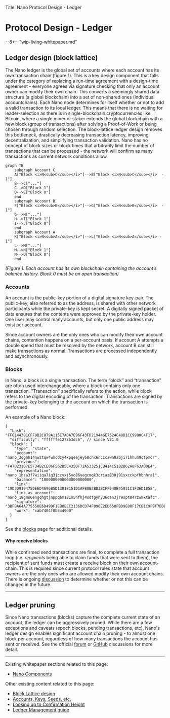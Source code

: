 Title: Nano Protocol Design - Ledger

# Protocol Design - Ledger

--8<-- "wip-living-whitepaper.md"

## Ledger design (block lattice)

The Nano ledger is the global set of accounts where each account has its own transaction chain (figure 1). This is a key design component that falls under the category of replacing a run-time agreement with a design-time agreement - everyone agrees via signature checking that only an account owner can modify their own chain. This converts a seemingly shared data structure (a global blockchain) into a set of non-shared ones (individual accountchains). Each Nano node determines for itself whether or not to add a valid transaction to its local ledger. This means that there is no waiting for leader-selection as there is in single-blockchain cryptocurrencies like Bitcoin, where a single miner or staker extends the global blockchain with a new block (group of transactions) after solving a Proof-of-Work or being chosen through random selection. The block-lattice ledger design removes this bottleneck, drastically decreasing transaction latency, improving decentralization, and simplifying transaction validation. Nano has no concept of block sizes or block times that arbitrarily limit the number of transactions that can be processed - the network will confirm as many transactions as current network conditions allow.

``` mermaid
graph TB
    subgraph Account C
    A["Block <i>N<sub>C</sub></i>"]-->B["Block <i>N<sub>C</sub></i>  - 1"]
    B-->C["..."]
    C-->D["Block 1"]
    D-->E["Block 0"]
    end    
    subgraph Account B
    F["Block <i>N<sub>B</sub></i>"]-->G["Block <i>N<sub>B</sub></i>  - 1"]
    G-->H["..."]
    H-->I["Block 1"]
    I-->J["Block 0"]
    end
    subgraph Account A
    K["Block <i>N<sub>A</sub></i>"]-->L["Block <i>N<sub>A</sub></i> - 1"]
    L-->M["..."]
    M-->N["Block 1"]
    N-->O["Block 0"]
    end
```
*(Figure 1.  Each account has its own blockchain containing the account’s balance history. Block 0 must be an open transaction)*

### Accounts

An account is the public-key portion of a digital signature key-pair. The public-key, also referred to as the address, is shared with other network participants while the private-key is kept secret. A digitally signed packet of data ensures that the contents were approved by the private-key holder. One user may control many accounts, but only one public address may exist per account.

Since account owners are the only ones who can modify their own account chains, contention happens on a per-account basis. If account A attempts a double spend that must be resolved by the network, account B can still make transactions as normal. Transactions are processed independently and asynchronously.

### Blocks

In Nano, a block is a single transaction. The term “block” and “transaction” are often used interchangeably, where a block contains only one transaction. "Transaction" specifically refers to the action, while block refers to the digital encoding of the transaction. Transactions are signed by the private-key belonging to the account on which the transaction is performed. 

An example of a Nano block:
```
{
  "hash": "FF0144381CFF0B2C079A115E7ADA7E96F43FD219446E7524C48D1CC9900C4F17",
  "difficulty": "ffffffe1278b3dc6", // since V21.0
  "block": {
    "type": "state",
    "account": "nano_3qgmh14nwztqw4wmcdzy4xpqeejey68chx6nciczwn9abji7ihhum9qtpmdr",
    "previous": "F47B23107E5F34B2CE06F562B5C435DF72A533251CB414C51B2B62A8F63A00E4",
    "representative": "nano_1hza3f7wiiqa7ig3jczyxj5yo86yegcmqk3criaz838j91sxcckpfhbhhra1",
    "balance": "1000000000000000000000",
    "link": "19D3D919475DEED4696B5D13018151D1AF88B2BD3BCFF048B45031C1F36D1858",
    "link_as_account": "nano_18gmu6engqhgtjnppqam181o5nfhj4sdtgyhy36dan3jr9spt84rzwmktafc",
    "signature": "3BFBA64A775550E6D49DF1EB8EEC2136DCD74F090E2ED658FBD9E80F17CB1C9F9F7BDE2B93D95558EC2F277FFF15FD11E6E2162A1714731B743D1E941FA4560A",
    "work": "cab7404f0b5449d0"
  }
}
```

See the [blocks](blocks.md) page for additional details.

#### Why receive blocks

While confirmed send transactions are final, to complete a full transaction loop (i.e. *recipients* being able to claim funds that were sent to them), the recipient of sent funds must create a receive block on their own account-chain. This is required since current protocol rules state that account owners are the only ones who are allowed modify their own account chains. There is ongoing [discussion](https://forum.nano.org/t/updating-receive-balances-without-a-receive-block-or-signature-when-the-send-is-cemented/920) to determine whether or not this can be changed in the future.

---

## Ledger pruning

Since Nano transactions (blocks) capture the complete current state of an account, the ledger can be aggressively pruned. While there are a few exceptions and caveats (epoch blocks, pending transactions, etc), Nano's ledger design enables significant account chain pruning - to almost one block per account, regardless of how many transactions the account has sent or received. See the official [forum](https://forum.nano.org/t/ledger-pruning/114) or [GitHub](https://github.com/nanocurrency/nano-node/issues/1094) discussions for more detail.

---

Existing whitepaper sections related to this page:

* [Nano Components](/whitepaper/english/#raiblocks-components)

Other existing content related to this page:

* [Block Lattice design](/integration-guides/the-basics/#block-lattice-design)
* [Accounts, Keys, Seeds, etc.](/integration-guides/the-basics/#account-key-seed-and-wallet-ids)
* [Looking up to Confirmation Height](https://medium.com/nanocurrency/looking-up-to-confirmation-height-69f0cd2a85bc)
* [Ledger Management guide](../running-a-node/ledger-management.md)
